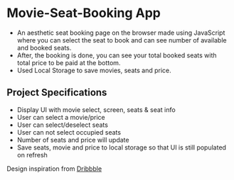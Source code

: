 # Movie-Seat-Booking App
- An aesthetic seat booking page on the browser made using JavaScript where you can select the seat to book and can see number of available and booked seats.
- After, the booking is done, you can see your total booked seats with total price to be paid at the bottom.
- Used Local Storage to save movies, seats and price.

## Project Specifications

- Display UI with movie select, screen, seats & seat info
- User can select a movie/price
- User can select/deselect seats
- User can not select occupied seats
- Number of seats and price will update
- Save seats, movie and price to local storage so that UI is still populated on refresh

Design inspiration from [Dribbble](https://dribbble.com/shots/3628370-Movie-Seat-Booking)
